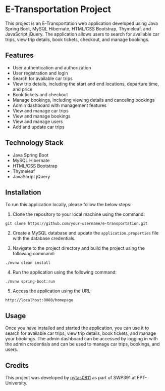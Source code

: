# E-Transportation Project

This project is an E-Transportation web application developed using Java Spring Boot, MySQL Hibernate, HTML/CSS Bootstrap, Thymeleaf, and JavaScript jQuery. The application allows users to search for available car trips, view trip details, book tickets, checkout, and manage bookings.

## Features

- User authentication and authorization
- User registration and login
- Search for available car trips
- View trip details, including the start and end locations, departure time, and price
- Book tickets and checkout
- Manage bookings, including viewing details and canceling bookings
- Admin dashboard with management features
- View and manage car trips
- View and manage bookings
- View and manage users
- Add and update car trips

## Technology Stack

- Java Spring Boot
- MySQL Hibernate
- HTML/CSS Bootstrap
- Thymeleaf
- JavaScript jQuery

## Installation

To run this application locally, please follow the below steps:

1. Clone the repository to your local machine using the command:

`git clone https://github.com/your-username/e-transportation.git`

2. Create a MySQL database and update the `application.properties` file with the database credentials.

3. Navigate to the project directory and build the project using the following command:

`./mvnw clean install`

4. Run the application using the following command:

`./mvnw spring-boot:run`

5. Access the application using the URL:

 `http://localhost:8080/homepage`
 
 
## Usage

Once you have installed and started the application, you can use it to search for available car trips, view trip details, book tickets, and manage your bookings. The admin dashboard can be accessed by logging in with the admin credentials and can be used to manage car trips, bookings, and users.

## Credits

This project was developed by [pytas0811](https://github.com/pytas0811) as part of SWP391 at FPT-University.


